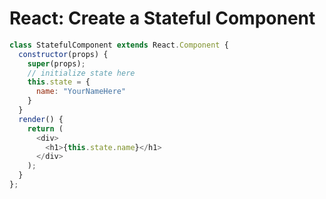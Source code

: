# React: Create a Stateful Component
```javascript
class StatefulComponent extends React.Component {
  constructor(props) {
    super(props);
    // initialize state here
    this.state = {
      name: "YourNameHere"
    }
  }
  render() {
    return (
      <div>
        <h1>{this.state.name}</h1>
      </div>
    );
  }
};

